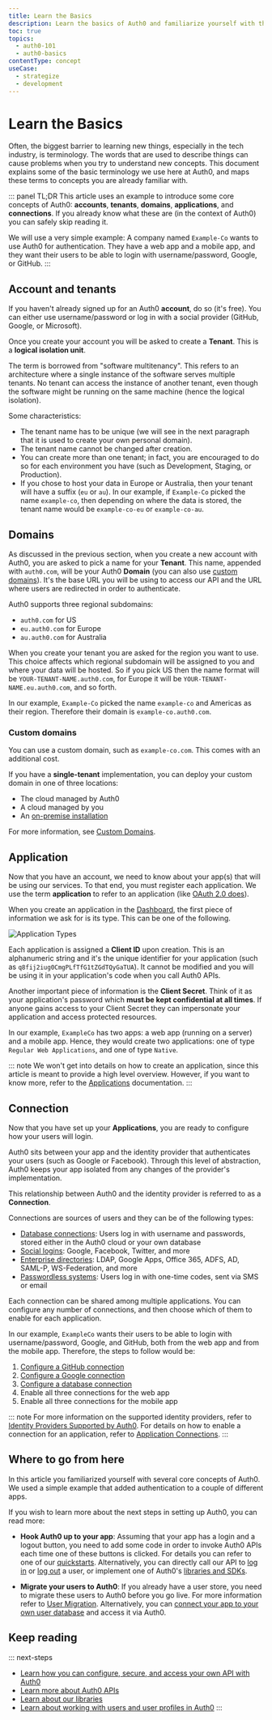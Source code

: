 ```yaml
---
title: Learn the Basics
description: Learn the basics of Auth0 and familiarize yourself with the terminology
toc: true
topics:
  - auth0-101
  - auth0-basics
contentType: concept
useCase:
  - strategize
  - development
---
```

# Learn the Basics

Often, the biggest barrier to learning new things, especially in the tech industry, is terminology. The words that are used to describe things can cause problems when you try to understand new concepts. This document explains some of the basic terminology we use here at Auth0, and maps these terms to concepts you are already familiar with.

::: panel TL;DR
This article uses an example to introduce some core concepts of Auth0: **accounts**, **tenants**, **domains**, **applications**, and **connections**. If you already know what these are (in the context of Auth0) you can safely skip reading it.

We will use a very simple example: A company named `Example-Co` wants to use Auth0 for authentication. They have a web app and a mobile app, and they want their users to be able to login with username/password, Google, or GitHub.
:::

## Account and tenants

If you haven't already signed up for an Auth0 **account**, do so (it's free). You can either use username/password or log in with a social provider (GitHub, Google, or Microsoft).

Once you create your account you will be asked to create a **Tenant**. This is a **logical isolation unit**.

The term is borrowed from "software multitenancy". This refers to an architecture where a single instance of the software serves multiple tenants. No tenant can access the instance of another tenant, even though the software might be running on the same machine (hence the logical isolation).

Some characteristics:

- The tenant name has to be unique (we will see in the next paragraph that it is used to create your own personal domain).
- The tenant name cannot be changed after creation.
- You can create more than one tenant; in fact, you are encouraged to do so for each environment you have (such as Development, Staging, or Production).
- If you chose to host your data in Europe or Australia, then your tenant will have a suffix (`eu` or `au`). In our example, if `Example-Co` picked the name `example-co`, then depending on where the data is stored, the tenant name would be `example-co-eu` or `example-co-au`.

## Domains

As discussed in the previous section, when you create a new account with Auth0, you are asked to pick a name for your **Tenant**. This name, appended with `auth0.com`, will be your Auth0 **Domain** (you can also use [custom domains](#custom-domains)). It's the base URL you will be using to access our API and the URL where users are redirected in order to authenticate.

Auth0 supports three regional subdomains: 
- `auth0.com` for US
- `eu.auth0.com` for Europe
- `au.auth0.com` for Australia

When you create your tenant you are asked for the region you want to use. This choice affects which regional subdomain will be assigned to you and where your data will be hosted. So if you pick US then the name format will be `YOUR-TENANT-NAME.auth0.com`, for Europe it will be `YOUR-TENANT-NAME.eu.auth0.com`, and so forth.

In our example, `Example-Co` picked the name `example-co` and Americas as their region. Therefore their domain is `example-co.auth0.com`.

### Custom domains

You can use a custom domain, such as `example-co.com`. This comes with an additional cost. 

If you have a **single-tenant** implementation, you can deploy your custom domain in one of three locations:
- The cloud managed by Auth0
- A cloud managed by you
- An [on-premise installation](/appliance)

For more information, see [Custom Domains](/custom-domains). 

## Application

Now that you have an account, we need to know about your app(s) that will be using our services. To that end, you must register each application. We use the term **application** to refer to an application (like [OAuth 2.0 does](https://tools.ietf.org/html/rfc6749#page-6)).

When you create an application in the [Dashboard](${manage_url}/#/applications), the first piece of information we ask for is its type. This can be one of the following.

![Application Types](/media/articles/getting-started/client-types.png)

Each application is assigned a **Client ID** upon creation. This is an alphanumeric string and it's the unique identifier for your application (such as `q8fij2iug0CmgPLfTfG1tZGdTQyGaTUA`). It cannot be modified and you will be using it in your application's code when you call Auth0 APIs.

Another important piece of information is the **Client Secret**. Think of it as your application's password which **must be kept confidential at all times**. If anyone gains access to your Client Secret they can impersonate your application and access protected resources.

In our example, `ExampleCo` has two apps: a web app (running on a server) and a mobile app. Hence, they would create two applications: one of type `Regular Web Applications`, and one of type `Native`.

::: note
We won't get into details on how to create an application, since this article is meant to provide a high level overview. However, if you want to know more, refer to the [Applications](/applications) documentation.
:::

## Connection

Now that you have set up your **Applications**, you are ready to configure how your users will login. 

Auth0 sits between your app and the identity provider that authenticates your users (such as Google or Facebook). Through this level of abstraction, Auth0 keeps your app isolated from any changes of the provider's implementation.

This relationship between Auth0 and the identity provider is referred to as a **Connection**.

Connections are sources of users and they can be of the following types:

- [Database connections](/connections/database): Users log in with username and passwords, stored either in the Auth0 cloud or your own database
- [Social logins](/identityproviders#social): Google, Facebook, Twitter, and more
- [Enterprise directories](/identityproviders#enterprise): LDAP, Google Apps, Office 365, ADFS, AD, SAML-P, WS-Federation, and more
- [Passwordless systems](/connections/passwordless): Users log in with one-time codes, sent via SMS or email

Each connection can be shared among multiple applications. You can configure any number of connections, and then choose which of them to enable for each application.

In our example, `ExampleCo` wants their users to be able to login with username/password, Google, and GitHub, both from the web app and from the mobile app. Therefore, the steps to follow would be:
1. [Configure a GitHub connection](/connections/social/github)
1. [Configure a Google connection](/connections/social/google)
1. [Configure a database connection](/connections/database)
1. Enable all three connections for the web app
1. Enable all three connections for the mobile app

::: note
For more information on the supported identity providers, refer to [Identity Providers Supported by Auth0](/identityproviders). For details on how to enable a connection for an application, refer to [Application Connections](/applications/connections).
:::

## Where to go from here

In this article you familiarized yourself with several core concepts of Auth0. We used a simple example that added authentication to a couple of different apps.

If you wish to learn more about the next steps in setting up Auth0, you can read more:

- **Hook Auth0 up to your app**: Assuming that your app has a login and a logout button, you need to add some code in order to invoke Auth0 APIs each time one of these buttons is clicked. For details you can refer to one of our [quickstarts](/quickstarts). Alternatively, you can directly call our API to [log in](/api/authentication#login) or [log out](/api/authentication#logout) a user, or implement one of Auth0's [libraries and SDKs](/libraries).

- **Migrate your users to Auth0**: If you already have a user store, you need to migrate these users to Auth0 before you go live. For more information refer to [User Migration](/users/migrations). Alternatively, you can [connect your app to your own user database](/connections/database/custom-db) and access it via Auth0.

## Keep reading

::: next-steps
- [Learn how you can configure, secure, and access your own API with Auth0](/apis)
- [Learn more about Auth0 APIs](/api/info)
- [Learn about our libraries](/libraries)
- [Learn about working with users and user profiles in Auth0](/users)
:::
